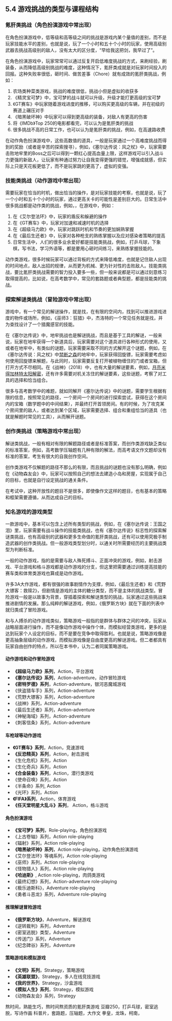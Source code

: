 ## 5.4 游戏挑战的类型与课程结构

### 氪肝类挑战（角色扮演游戏中常出现）

在角色扮演游戏中，低等级和高等级之间的挑战是游戏内某个量值的差别，而不是玩家技能水平的差别，也就是说，玩了一个小时和五十个小时的玩家，使用高级别武器去挑战高级别的敌人，没有太大的区分度，“早给我这把剑，我早过了”。

在角色扮演游戏中，玩家常常可以通过反复开启低难度挑战的方式，来刷经验，刷装备，从而降低高级别挑战的难度，这种情况下，氪肝类成就是对玩家时间投入的回报。这种失败率很低，砸时间、做苦差事（Chore）就有成效的氪肝类挑战，例如：

1. 农场类种菜类游戏，挑战的难度很低，挑战小但是虚拟的收获多
1. 《精灵宝可梦》中，宝可梦的战斗就可以升级，升级才能打更高级的宝可梦
1. 《GT赛车》中玩家随着游戏进度的推移，可以购买更高级的车辆，并在初级的赛道上碾压对手
1. 《暗黑破坏神》中玩家可以得到更高级的装备，对敌人有更高的伤害
1. 将《IMDb》Top 250的电影都看完，可以认为是氪肝类的挑战
1. 很多挑战不高的日常工作，也可以认为是氪肝类的挑战，例如，在高速路收费

在动作角色扮演游戏中，这些高数值的道具，一般是玩家通过一个高难度挑战而得到的奖励（或者是辛苦的探索搜寻），例如，《塞尔达传说：风之杖》中，玩家需要击败地牢里的Boss之后可以得到一颗红心提高血量上限，这样游戏可以引入战斗力更强的新敌人，让玩家有种通过努力让自我变得更强的错觉，增强成就感，但实际上只是天花板更低了，而不是玩家跳的更高了，虚拟的变强。

### 技能类挑战（动作游戏中常出现）

需要玩家在恰当的时机，做出恰当的操作，是对玩家技能的考察，也就是说，玩了一个小时和五十个小时的玩家，通过更高关卡的可能性是差别巨大的。日常生活中很多挑战都是动作类的挑战，例如，，在游戏中，例如：

1. 在《艾尔登法环》中，玩家的盾反和躲避的操作
1. 在《GT赛车》中，玩家对加速和减速时机的选择
1. 在《超级马力欧》中，玩家对跳跃时机和节奏的更加娴熟掌握
1. 在《最后生还者》中，玩家对各种枪支的熟练掌握以及应对感染者策略的提高
1. 日常生活中，人们的很多业余爱好都是技能类挑战，例如，打乒乓球，下象棋，写书法，学习外语等，都是要用心砸时间练习，来熟练掌握技能的。

动作类游戏，很多时候玩家可以通过背板的方式来降低难度，也就是记住敌人出现的时间地点，敌人出招的规律，从而更为机械、更为针对性的击败敌人。技能类挑战，要比氪肝类挑战需要的智力投入要多一些，但一般来说都是可以通过刻意练习取得提高的，比如说，在高考数学中，常见的套路题或者典型题，都是技能类的挑战。

### 探索解谜类挑战（冒险游戏中常出现）

游戏中，有一个常见的解谜操作，就是找，在有限的空间内，找到可以推进游戏进度的物件或场所，例如，《巫师3：狂猎》中，杰洛特的一个常见任务就是找，并为查找设计了一个猎魔感官的技能。

在《塞尔达传说》中，地牢挑战也是解谜挑战，而且是基于工具的解谜，一般来说，玩家在地牢获得一个新道具后，玩家需要对这个道具进行各种形式的使用，又或者在地牢中，有类似的谜题，玩家需要采取不同的方式解开这个谜题，例如，在《塞尔达传说：风之杖》中[禁断之森](https://www.bilibili.com/video/BV18t411q7hN?p=7)的地牢中，玩家获得回旋镖，玩家需要考虑如何使用回旋镖来解题，与此同时，玩家需要反复打开被植物缠住的门或者宝箱，但打开方式不尽相同。在《战神》（2018）中，也有大量的解谜要素，例如，[月亮米得加林特太阳解密](https://www.bilibili.com/video/BV1MS4y187qK/)，还有许多需要对机关冻住的解谜要素，这些谜题，考察了对工具的选择和恰当组合。

很多与高考数学中的难题，就如同解开《塞尔达传说》中的谜题，需要学生根据有限的信息，按照常见的路径，一个房间一个房间的进行探索尝试，获得在这个房间内的宝箱（数学题中的中间结果），并最终打开首领房间。有的时候，为了攻克某个房间里的敌人，或者达到某个区域，玩家需要选择、组合和重组恰当的道具（也就是解题时常见的工具），从而解开谜题。

### 创作类挑战（策略游戏中常出现）

解谜类挑战，一般有相对有限的解题路径或者是标准答案，而创作类游戏缺乏类似的标准答案，例如，高考数学压轴题有几种有限的解法，而高考语文作文题却没有标准的答案，考生有很大的自我创作空间。

创作类游戏不仅解题的路径不那么的有限，而且挑战的谜题也没有那么明确，例如在《动物森友会》中，玩家可以按照自己的想法去建造小岛和房屋，实现属于自己的目标，也就是自行设定挑战的通关条件。

在考试中，这种开放性的题目不是很多，即使像作文这样的题目，也有基本的策略和框架需要遵循，从而达成自己的目标。

### 知名游戏的游戏类型

一款游戏中，基本可以包含上述所有类型的挑战，例如，在《塞尔达传说：王国之泪》里，玩家需要有战斗操作的技能类挑战，也有《塞尔达传说》标志性的探索解谜类挑战，也有高级别的武器和更多生命值的氪肝类挑战，还有可以使用究极手制造武器的创作类挑战。但一般游戏类型划分时，以通关时所需要经历的主要挑战类型为判断标准。

一般的动作游戏，指的是需要与敌人殊死搏斗、正面冲突的游戏，例如，射击游戏、平台游戏和格斗游戏都是动作游戏的分支，但这里把需要通过训练提高技能的赛车类和体育类游戏也算成是动作游戏。

许多3A大作游戏，都有很强的故事剧情作为支撑，例如，《最后生还者》和《荒野大镖客：救赎2》，但剧情是游戏的主体的糖分类型，而不是主体的挑战类型。冒险游戏一般是以故事为背景，穿插着探索和解谜类型的挑战，玩家通过这些挑战来推进剧情的发展。那么纯粹的解谜游戏，例如，《俄罗斯方块》就在下面的列表中就归类成了冒险游戏。

和与人搏杀的动作游戏类似，策略游戏一般指的是群体与群体之间的冲突，玩家从战略层面进行操作，而不是像动作游戏中操作个体，而模拟经营类游戏，更多的是达到玩家个人设定的目标，而不是要在竞争中取得胜利。也就是说，策略游戏像是更高抽象层级的动作游戏，而模拟游戏像是自由度更高的解谜游戏。但二者都具有玩家自由创作的特点，所以在本书中，认为二者同属策略游戏。


#### 动作游戏和动作冒险游戏

- **《超级马力欧》系列**，Action，平台游戏
- **《塞尔达传说》系列**，Action-adventure，动作冒险游戏
- **《密特罗德》系列**，Action-adventure，银河恶魔城游戏
- 《侠盗猎车手》系列，Action-adventure
- 《荒野大镖客》系列，Action-adventure
- 《战神》系列，Action-adventure
- 《最后生还者》系列，Action-adventure
- 《神秘海域》系列，Action-adventure
- 《刺客信条》系列，Action-adventure

#### 车枪球等动作游戏

- **《GT赛车》系列**，Action，竞速游戏
- **《反恐精英》系列**，Action，射击游戏
- 《生化危机》系列，Action
- 《生化奇兵》系列，Action
- **《合金装备》系列**，Action，潜行类游戏
- 《使命召唤》系列，Action
- 《半条命》系列, Action
- 《光环》系列，Action
- **《FIFA》系列**，Action，体育游戏
- **《任天堂明星大乱斗》系列**， Action，格斗游戏

#### 角色扮演游戏

- **《宝可梦》系列**，Role-playing，角色扮演游戏
- 《上古卷轴》系列，Action role-playing
- 《辐射》系列，Action role-playing
- **《暗黑破坏神》系列**，Action role-playing，动作角色扮演游戏
- 《艾尔登法环》等魂系列，Action role-playing
- 《巫师》系列，Action role-playing
- 《怪物猎人》系列，Action role-playing
- **《哈迪斯》**, Action role-playing，肉鸽类游戏
- 《最终幻想》系列，Action-adventure role-playing
- 《极乐迪斯科》，Adventure role-playing
- 《勇者斗恶龙》系列，Adventure role-playing

#### 推理解谜冒险游戏

- **《俄罗斯方块》**，Adventure，解谜游戏
- 《逆转裁判》系列，Adventure 
- 《密室逃脱》类型，Adventure
- 《传送门》系列，Adventure
- 《纪念碑谷》系列，Adventure

#### 策略游戏和模拟游戏

- **《文明》系列**，Strategy，策略游戏
- **《英雄联盟》**，Strategy，多人在线竞技游戏
- **《我的世界》**，Strategy，沙盒游戏
- **《模拟人生》系列**，Strategy，模拟游戏
- 《动物森友会》系列，Strategy

熬时间，熟能生巧，熬时间熬资质的氪肝类游戏
豆瓣250，打乒乓球，密室逃脱，写诗作画
科普片，套路题，压轴题，大作文
拳皇，龙珠，柯南，